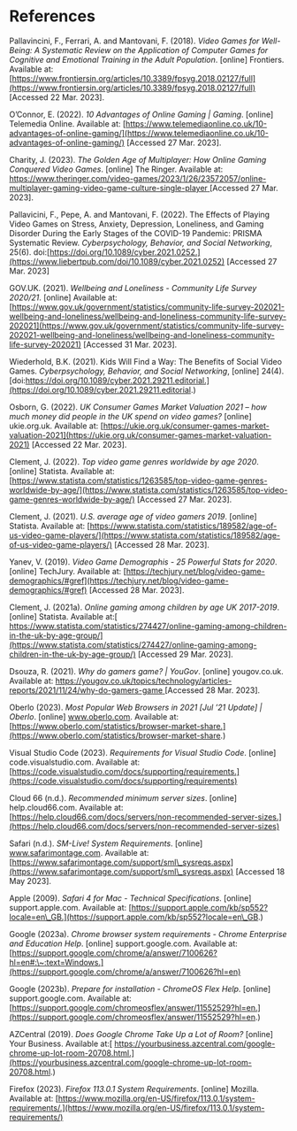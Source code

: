 # References

Pallavincini, F., Ferrari, A. and Mantovani, F. (2018). _Video Games for Well-Being: A Systematic Review on the Application of Computer Games for Cognitive and Emotional Training in the Adult Population_. \[online] Frontiers. Available at: [https://www.frontiersin.org/articles/10.3389/fpsyg.2018.02127/full](https://www.frontiersin.org/articles/10.3389/fpsyg.2018.02127/full) \[Accessed 22 Mar. 2023].

O’Connor, E. (2022). _10 Advantages of Online Gaming | Gaming_. \[online] Telemedia Online. Available at: [https://www.telemediaonline.co.uk/10-advantages-of-online-gaming/](https://www.telemediaonline.co.uk/10-advantages-of-online-gaming/) \[Accessed 27 Mar. 2023].

Charity, J. (2023). _The Golden Age of Multiplayer: How Online Gaming Conquered Video Games_. \[online] The Ringer. Available at: [https://www.theringer.com/video-games/2023/1/26/23572057/online-multiplayer-gaming-video-game-culture-single-player ](https://www.theringer.com/video-games/2023/1/26/23572057/online-multiplayer-gaming-video-game-culture-single-player)\[Accessed 27 Mar. 2023].

Pallavicini, F., Pepe, A. and Mantovani, F. (2022). The Effects of Playing Video Games on Stress, Anxiety, Depression, Loneliness, and Gaming Disorder During the Early Stages of the COVID-19 Pandemic: PRISMA Systematic Review. _Cyberpsychology, Behavior, and Social Networking_, 25(6). doi:[https://doi.org/10.1089/cyber.2021.0252.](https://www.liebertpub.com/doi/10.1089/cyber.2021.0252) \[Accessed 27 Mar. 2023]

GOV.UK. (2021). _Wellbeing and Loneliness - Community Life Survey 2020/21_. \[online] Available at: [https://www.gov.uk/government/statistics/community-life-survey-202021-wellbeing-and-loneliness/wellbeing-and-loneliness-community-life-survey-202021](https://www.gov.uk/government/statistics/community-life-survey-202021-wellbeing-and-loneliness/wellbeing-and-loneliness-community-life-survey-202021) \[Accessed 31 Mar. 2023].

Wiederhold, B.K. (2021). Kids Will Find a Way: The Benefits of Social Video Games. _Cyberpsychology, Behavior, and Social Networking_, \[online] 24(4). [doi:https://doi.org/10.1089/cyber.2021.29211.editorial.](https://doi.org/10.1089/cyber.2021.29211.editorial.)

Osborn, G. (2022). _UK Consumer Games Market Valuation 2021 – how much money did people in the UK spend on video games?_ \[online] ukie.org.uk. Available at: [https://ukie.org.uk/consumer-games-market-valuation-2021](https://ukie.org.uk/consumer-games-market-valuation-2021) \[Accessed 22 Mar. 2023].

Clement, J. (2022). _Top video game genres worldwide by age 2020_. \[online] Statista. Available at: [https://www.statista.com/statistics/1263585/top-video-game-genres-worldwide-by-age/](https://www.statista.com/statistics/1263585/top-video-game-genres-worldwide-by-age/) \[Accessed 27 Mar. 2023].

Clement, J. (2021). _U.S. average age of video gamers 2019_. \[online] Statista. Available at: [https://www.statista.com/statistics/189582/age-of-us-video-game-players/](https://www.statista.com/statistics/189582/age-of-us-video-game-players/) \[Accessed 28 Mar. 2023].

Yanev, V. (2019). _Video Game Demographis - 25 Powerful Stats for 2020_. \[online] TechJury. Available at: [https://techjury.net/blog/video-game-demographics/#gref](https://techjury.net/blog/video-game-demographics/#gref) \[Accessed 28 Mar. 2023].

Clement, J. (2021a). _Online gaming among children by age UK 2017-2019_. \[online] Statista. Available at:[ https://www.statista.com/statistics/274427/online-gaming-among-children-in-the-uk-by-age-group/](https://www.statista.com/statistics/274427/online-gaming-among-children-in-the-uk-by-age-group/) \[Accessed 29 Mar. 2023].

Dsouza, R. (2021). _Why do gamers game? | YouGov_. \[online] yougov.co.uk. Available at: [https://yougov.co.uk/topics/technology/articles-reports/2021/11/24/why-do-gamers-game ](https://yougov.co.uk/topics/technology/articles-reports/2021/11/24/why-do-gamers-game)\[Accessed 28 Mar. 2023].

Oberlo (2023). _Most Popular Web Browsers in 2021 \[Jul ’21 Update] | Oberlo_. \[online] www.oberlo.com. Available at: [https://www.oberlo.com/statistics/browser-market-share.](https://www.oberlo.com/statistics/browser-market-share.)

Visual Studio Code (2023). _Requirements for Visual Studio Code_. \[online] code.visualstudio.com. Available at: [https://code.visualstudio.com/docs/supporting/requirements.](https://code.visualstudio.com/docs/supporting/requirements)

Cloud 66 (n.d.). _Recommended minimum server sizes_. \[online] help.cloud66.com. Available at: [https://help.cloud66.com/docs/servers/non-recommended-server-sizes.](https://help.cloud66.com/docs/servers/non-recommended-server-sizes)

Safari (n.d.). _SM-Live! System Requirements_. \[online] www.safarimontage.com. Available at: [https://www.safarimontage.com/support/sml\_sysreqs.aspx](https://www.safarimontage.com/support/sml\_sysreqs.aspx) \[Accessed 18 May 2023].

Apple (2009). _Safari 4 for Mac - Technical Specifications_. \[online] support.apple.com. Available at: [https://support.apple.com/kb/sp552?locale=en\_GB.](https://support.apple.com/kb/sp552?locale=en\_GB.)

Google (2023a). _Chrome browser system requirements - Chrome Enterprise and Education Help_. \[online] support.google.com. Available at: [https://support.google.com/chrome/a/answer/7100626?hl=en#:\~:text=Windows.](https://support.google.com/chrome/a/answer/7100626?hl=en)

Google (2023b). _Prepare for installation - ChromeOS Flex Help_. \[online] support.google.com. Available at: [https://support.google.com/chromeosflex/answer/11552529?hl=en.](https://support.google.com/chromeosflex/answer/11552529?hl=en.)

AZCentral (2019). _Does Google Chrome Take Up a Lot of Room?_ \[online] Your Business. Available at:[ https://yourbusiness.azcentral.com/google-chrome-up-lot-room-20708.html.](https://yourbusiness.azcentral.com/google-chrome-up-lot-room-20708.html.)

Firefox (2023). _Firefox 113.0.1 System Requirements_. \[online] Mozilla. Available at: [https://www.mozilla.org/en-US/firefox/113.0.1/system-requirements/.](https://www.mozilla.org/en-US/firefox/113.0.1/system-requirements/)



